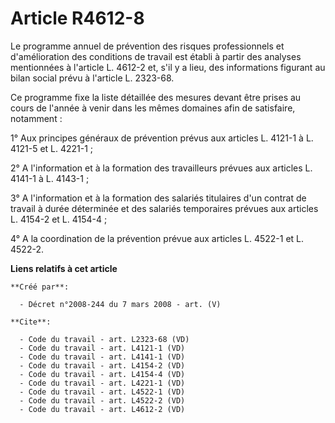 # Article R4612-8

Le programme annuel de prévention des risques professionnels et d'amélioration des conditions de travail est établi à partir
des analyses mentionnées à l'article L. 4612-2 et, s'il y a lieu, des informations figurant au bilan social prévu à l'article
L. 2323-68. 

Ce programme fixe la liste détaillée des mesures devant être prises au cours de l'année à venir dans les mêmes domaines afin
de satisfaire, notamment : 

1° Aux principes généraux de prévention prévus aux articles L. 4121-1 à L. 4121-5 et L. 4221-1 ; 

2° A l'information et à la formation des travailleurs prévues aux articles L. 4141-1 à L. 4143-1 ; 

3° A l'information et à la formation des salariés titulaires d'un contrat de travail à durée déterminée et des salariés
temporaires prévues aux articles L. 4154-2 et L. 4154-4 ; 

4° A la coordination de la prévention prévue aux articles L. 4522-1 et L. 4522-2.

**Liens relatifs à cet article**

	**Créé par**:

	  - Décret n°2008-244 du 7 mars 2008 - art. (V)

	**Cite**:

	  - Code du travail - art. L2323-68 (VD)
	  - Code du travail - art. L4121-1 (VD)
	  - Code du travail - art. L4141-1 (VD)
	  - Code du travail - art. L4154-2 (VD)
	  - Code du travail - art. L4154-4 (VD)
	  - Code du travail - art. L4221-1 (VD)
	  - Code du travail - art. L4522-1 (VD)
	  - Code du travail - art. L4522-2 (VD)
	  - Code du travail - art. L4612-2 (VD)
